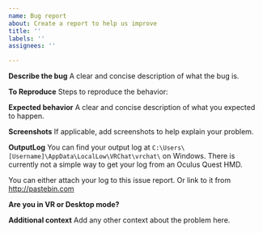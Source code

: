 ```yaml
---
name: Bug report
about: Create a report to help us improve
title: ''
labels: ''
assignees: ''

---
```


**Describe the bug**
A clear and concise description of what the bug is.

**To Reproduce**
Steps to reproduce the behavior:

**Expected behavior**
A clear and concise description of what you expected to happen.

**Screenshots**
If applicable, add screenshots to help explain your problem.

**OutputLog**
You can find your output log at `C:\Users\[Username]\AppData\LocalLow\VRChat\vrchat\` on Windows. There is currently not a simple way to get your log from an Oculus Quest HMD.

You can either attach your log to this issue report. Or link to it from http://pastebin.com

**Are you in VR or Desktop mode?**


**Additional context**
Add any other context about the problem here.
